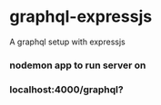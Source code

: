 # graphql-expressjs
A graphql setup with expressjs


### nodemon app to run server on
### localhost:4000/graphql?

